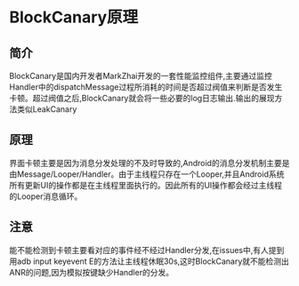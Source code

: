 # BlockCanary原理

## 简介
BlockCanary是国内开发者MarkZhai开发的一套性能监控组件,主要通过监控Handler中的dispatchMessage过程所消耗的时间是否超过阀值来判断是否发生卡顿。超过阀值之后,BlockCanary就会将一些必要的log日志输出.输出的展现方法类似LeakCanary

## 原理
界面卡顿主要是因为消息分发处理的不及时导致的,Android的消息分发机制主要是由Message/Looper/Handler。由于主线程只存在一个Looper,并且Android系统所有更新UI的操作都是在主线程里面执行的。因此所有的UI操作都会经过主线程的Looper消息循环。

## 注意
能不能检测到卡顿主要看对应的事件经不经过Handler分发,在issues中,有人提到用adb input keyevent E的方法让主线程休眠30s,这时BlockCanary就不能检测出ANR的问题,因为模拟按键缺少Handler的分发。
